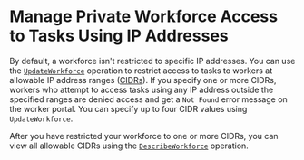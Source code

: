 # Manage Private Workforce Access to Tasks Using IP Addresses<a name="sms-workforce-management-private-api"></a>

By default, a workforce isn't restricted to specific IP addresses\. You can use the [ `UpdateWorkforce`](https://docs.aws.amazon.com/sagemaker/latest/APIReference/API_UpdateWorkforce.html) operation to restrict access to tasks to workers at allowable IP address ranges \([CIDRs](https://docs.aws.amazon.com/vpc/latest/userguide/VPC_Subnets.html)\)\. If you specify one or more CIDRs, workers who attempt to access tasks using any IP address outside the specified ranges are denied access and get a `Not Found` error message on the worker portal\. You can specify up to four CIDR values using `UpdateWorkforce`\. 

After you have restricted your workforce to one or more CIDRs, you can view all allowable CIDRs using the [ `DescribeWorkforce`](https://docs.aws.amazon.com/sagemaker/latest/APIReference/API_DescribeWorkforce.html) operation\.
